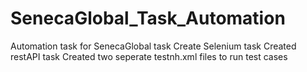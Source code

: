 # SenecaGlobal_Task_Automation
Automation task for SenecaGlobal task
Create Selenium task
Created restAPI task
Created two seperate testnh.xml files to run test cases

